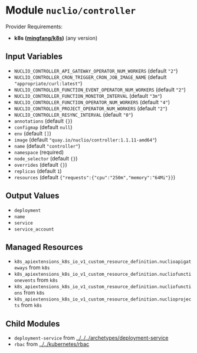 
# Module `nuclio/controller`

Provider Requirements:
* **k8s ([mingfang/k8s](https://registry.terraform.io/providers/mingfang/k8s/latest))** (any version)

## Input Variables
* `NUCLIO_CONTROLLER_API_GATEWAY_OPERATOR_NUM_WORKERS` (default `"2"`)
* `NUCLIO_CONTROLLER_CRON_TRIGGER_CRON_JOB_IMAGE_NAME` (default `"appropriate/curl:latest"`)
* `NUCLIO_CONTROLLER_FUNCTION_EVENT_OPERATOR_NUM_WORKERS` (default `"2"`)
* `NUCLIO_CONTROLLER_FUNCTION_MONITOR_INTERVAL` (default `"3m"`)
* `NUCLIO_CONTROLLER_FUNCTION_OPERATOR_NUM_WORKERS` (default `"4"`)
* `NUCLIO_CONTROLLER_PROJECT_OPERATOR_NUM_WORKERS` (default `"2"`)
* `NUCLIO_CONTROLLER_RESYNC_INTERVAL` (default `"0"`)
* `annotations` (default `{}`)
* `configmap` (default `null`)
* `env` (default `[]`)
* `image` (default `"quay.io/nuclio/controller:1.1.11-amd64"`)
* `name` (default `"controller"`)
* `namespace` (required)
* `node_selector` (default `{}`)
* `overrides` (default `{}`)
* `replicas` (default `1`)
* `resources` (default `{"requests":{"cpu":"250m","memory":"64Mi"}}`)

## Output Values
* `deployment`
* `name`
* `service`
* `service_account`

## Managed Resources
* `k8s_apiextensions_k8s_io_v1_custom_resource_definition.nuclioapigateways` from `k8s`
* `k8s_apiextensions_k8s_io_v1_custom_resource_definition.nucliofunctionevents` from `k8s`
* `k8s_apiextensions_k8s_io_v1_custom_resource_definition.nucliofunctions` from `k8s`
* `k8s_apiextensions_k8s_io_v1_custom_resource_definition.nuclioprojects` from `k8s`

## Child Modules
* `deployment-service` from [../../../archetypes/deployment-service](../../../archetypes/deployment-service)
* `rbac` from [../../kubernetes/rbac](../../kubernetes/rbac)

